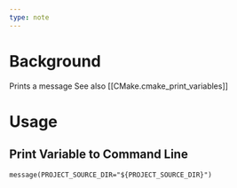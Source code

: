 ```yaml
---
type: note
---
```

# Background
Prints a message
See also [[CMake.cmake_print_variables]]

# Usage
## Print Variable to Command Line
```
message(PROJECT_SOURCE_DIR="${PROJECT_SOURCE_DIR}")
```